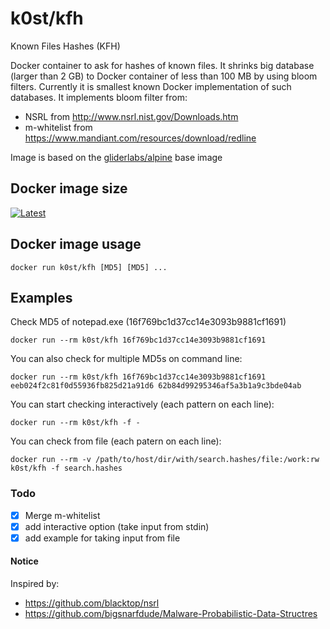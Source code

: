 # k0st/kfh

Known Files Hashes (KFH)

Docker container to ask for hashes of known files. It shrinks big database (larger than 2 GB) to Docker container of less than 100 MB by using bloom filters.
Currently it is smallest known Docker implementation of such databases. It implements bloom filter from:

- NSRL from http://www.nsrl.nist.gov/Downloads.htm
- m-whitelist from https://www.mandiant.com/resources/download/redline

Image is based on the [gliderlabs/alpine](https://registry.hub.docker.com/u/gliderlabs/alpine/) base image

## Docker image size

[![Latest](https://badge.imagelayers.io/k0st/kfh.svg)](https://imagelayers.io/?images=k0st/kfh:latest 'latest')

## Docker image usage

```
docker run k0st/kfh [MD5] [MD5] ...
```

## Examples

Check MD5 of notepad.exe (16f769bc1d37cc14e3093b9881cf1691)

```
docker run --rm k0st/kfh 16f769bc1d37cc14e3093b9881cf1691
```

You can also check for multiple MD5s on command line:

```
docker run --rm k0st/kfh 16f769bc1d37cc14e3093b9881cf1691 eeb024f2c81f0d55936fb825d21a91d6 62b84d99295346af5a3b1a9c3bde04ab
```

You can start checking interactively (each pattern on each line):
```
docker run --rm k0st/kfh -f -
```

You can check from file (each patern on each line):
```
docker run --rm -v /path/to/host/dir/with/search.hashes/file:/work:rw k0st/kfh -f search.hashes
```


### Todo
- [x] Merge m-whitelist
- [x] add interactive option (take input from stdin)
- [x] add example for taking input from file

#### Notice
Inspired by:

- https://github.com/blacktop/nsrl
- https://github.com/bigsnarfdude/Malware-Probabilistic-Data-Structres
